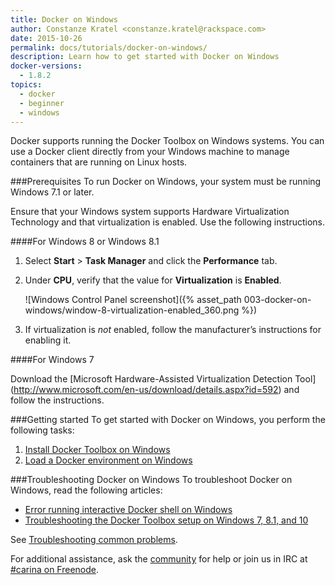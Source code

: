 ```yaml
---
title: Docker on Windows
author: Constanze Kratel <constanze.kratel@rackspace.com>
date: 2015-10-26
permalink: docs/tutorials/docker-on-windows/
description: Learn how to get started with Docker on Windows
docker-versions:
  - 1.8.2
topics:
  - docker
  - beginner
  - windows
---
```


Docker supports running the Docker Toolbox on Windows systems. You can use a Docker client directly from your Windows machine to manage containers that are running on Linux hosts.

###Prerequisites
To run Docker on Windows, your system must be running Windows 7.1 or later.

Ensure that your Windows system supports Hardware Virtualization Technology and that virtualization is enabled. Use the following instructions.

####For Windows 8 or Windows 8.1

1. Select **Start** > **Task Manager** and click the **Performance** tab.

1. Under **CPU**, verify that the value for **Virtualization** is **Enabled**.   

    ![Windows Control Panel screenshot]({% asset_path 003-docker-on-windows/window-8-virtualization-enabled_360.png %})

1. If virtualization is *not* enabled, follow the manufacturer’s instructions for enabling it.

####For Windows 7

Download the [Microsoft Hardware-Assisted Virtualization Detection Tool] (http://www.microsoft.com/en-us/download/details.aspx?id=592) and follow the instructions.

###Getting started
To get started with Docker on Windows, you perform the following tasks:

1. [Install Docker Toolbox on Windows](/docs/tutorials/docker-install-windows/)
2. [Load a Docker environment on Windows](/docs/tutorials/load-docker-environment-on-windows/)

###Troubleshooting Docker on Windows
To troubleshoot Docker on Windows, read the following articles:

* [Error running interactive Docker shell on Windows](/docs/references/troubleshooting-cannot-enable-tty-mode-on-windows/)
* [Troubleshooting the Docker Toolbox setup on Windows 7, 8.1, and 10](docs/tutorials/troubleshooting-windos-docker-vm-startup/)

See [Troubleshooting common problems](/docs/tutorials/troubleshooting/).

For additional assistance, ask the [community](https://community.getcarina.com/) for help or join us in IRC at [#carina on Freenode](http://webchat.freenode.net/?channels=carina).
